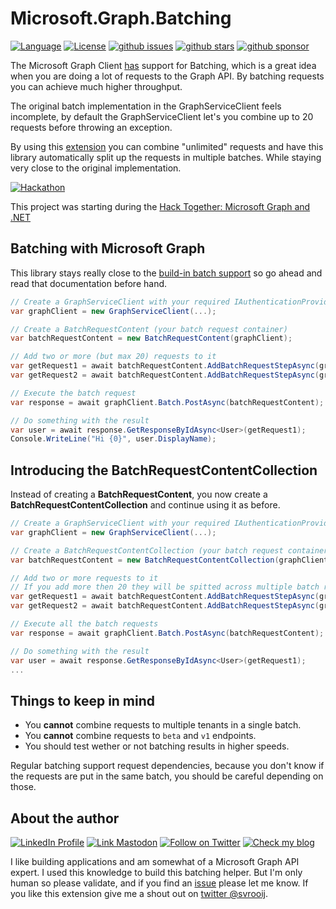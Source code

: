 # Microsoft.Graph.Batching

[![Language][badge_language]][link_repo]
[![License][badge_license]][link_repo]
[![github issues][badge_issues]][link_issues]
[![github stars][badge_repo_stars]][link_repo]
[![github sponsor][badge_sponsor]][link_sponsor]

The Microsoft Graph Client [has](https://learn.microsoft.com/en-us/graph/sdks/batch-requests?tabs=csharp) support for Batching, which is a great idea when you are doing a lot of requests to the Graph API. By batching requests you can achieve much higher throughput.

The original batch implementation in the GraphServiceClient feels incomplete, by default the GraphServiceClient let's you combine up to 20 requests before throwing an exception.

By using this [extension](#introducing-the-batchrequestcontentcollection) you can combine "unlimited" requests and have this library automatically split up the requests in multiple batches. While staying very close to the original implementation.

[![Hackathon][badge_hackathon]][link_hackathon]

This project was starting during the [Hack Together: Microsoft Graph and .NET][link_hackathon]

## Batching with Microsoft Graph

This library stays really close to the [build-in batch support](https://learn.microsoft.com/en-us/graph/sdks/batch-requests?tabs=csharp) so go ahead and read that documentation before hand.

```csharp
// Create a GraphServiceClient with your required IAuthenticationProvider
var graphClient = new GraphServiceClient(...);

// Create a BatchRequestContent (your batch request container)
var batchRequestContent = new BatchRequestContent(graphClient);

// Add two or more (but max 20) requests to it
var getRequest1 = await batchRequestContent.AddBatchRequestStepAsync(graphClient.Me.ToGetRequestInformation());
var getRequest2 = await batchRequestContent.AddBatchRequestStepAsync(graphClient.Me.ToGetRequestInformation());

// Execute the batch request
var response = await graphClient.Batch.PostAsync(batchRequestContent);

// Do something with the result
var user = await response.GetResponseByIdAsync<User>(getRequest1);
Console.WriteLine("Hi {0}", user.DisplayName);
```

## Introducing the BatchRequestContentCollection

Instead of creating a **BatchRequestContent**, you now create a **BatchRequestContentCollection** and continue using it as before.

```csharp
// Create a GraphServiceClient with your required IAuthenticationProvider
var graphClient = new GraphServiceClient(...);

// Create a BatchRequestContentCollection (your batch request container)
var batchRequestContent = new BatchRequestContentCollection(graphClient);

// Add two or more requests to it
// If you add more then 20 they will be spitted across multiple batch requests automatically.
var getRequest1 = await batchRequestContent.AddBatchRequestStepAsync(graphClient.Me.ToGetRequestInformation());
var getRequest2 = await batchRequestContent.AddBatchRequestStepAsync(graphClient.Me.ToGetRequestInformation());

// Execute all the batch requests
var response = await graphClient.Batch.PostAsync(batchRequestContent);

// Do something with the result
var user = await response.GetResponseByIdAsync<User>(getRequest1);
...
```

## Things to keep in mind

- You **cannot** combine requests to multiple tenants in a single batch.
- You **cannot** combine requests to `beta` and `v1` endpoints.
- You should test wether or not batching results in higher speeds.

Regular batching support request dependencies, because you don't know if the requests are put in the same batch, you should be careful depending on those.

## About the author

[![LinkedIn Profile][badge_linkedin]][link_linkedin]
[![Link Mastodon][badge_mastodon]][link_mastodon]
[![Follow on Twitter][badge_twitter]][link_twitter]
[![Check my blog][badge_blog]][link_blog]

I like building applications and am somewhat of a Microsoft Graph API expert. I used this knowledge to build this batching helper. But I'm only human so please validate, and if you find an [issue][link_issues] please let me know. If you like this extension give me a shout out on [twitter @svrooij][link_twitter].

[badge_hackathon]: https://img.shields.io/badge/Microsoft%20365-Hackathon-orange?style=for-the-badge&logo=microsoft
[link_hackathon]: https://github.com/microsoft/hack-together

[badge_blog]: https://img.shields.io/badge/blog-svrooij.io-blue?style=for-the-badge
[badge_linkedin]: https://img.shields.io/badge/LinkedIn-stephanvanrooij-blue?style=for-the-badge&logo=linkedin
[badge_mastodon]: https://img.shields.io/mastodon/follow/109502876771613420?domain=https%3A%2F%2Fdotnet.social&label=%40svrooij%40dotnet.social&logo=mastodon&logoColor=white&style=for-the-badge
[badge_twitter]: https://img.shields.io/badge/follow-%40svrooij-1DA1F2?logo=twitter&style=for-the-badge&logoColor=white
[link_blog]: https://svrooij.io/
[link_linkedin]: https://www.linkedin.com/in/stephanvanrooij
[link_mastodon]: https://dotnet.social/@svrooij
[link_twitter]: https://twitter.com/svrooij

[badge_language]: https://img.shields.io/badge/language-C%23-blue?style=for-the-badge
[badge_license]: https://img.shields.io/github/license/svrooij/msgraph-sdk-dotnet-batching?style=for-the-badge
[badge_issues]: https://img.shields.io/github/issues/svrooij/msgraph-sdk-dotnet-batching?style=for-the-badge
[badge_repo_stars]: https://img.shields.io/github/stars/svrooij/msgraph-sdk-dotnet-batching?logo=github&style=for-the-badge
[badge_sponsor]: https://img.shields.io/github/sponsors/svrooij?logo=github&style=for-the-badge
[link_issues]: https://github.com/svrooij/msgraph-sdk-dotnet-batching/issues
[link_repo]: https://github.com/svrooij/msgraph-sdk-dotnet-batching
[link_sponsor]: https://github.com/sponsors/svrooij